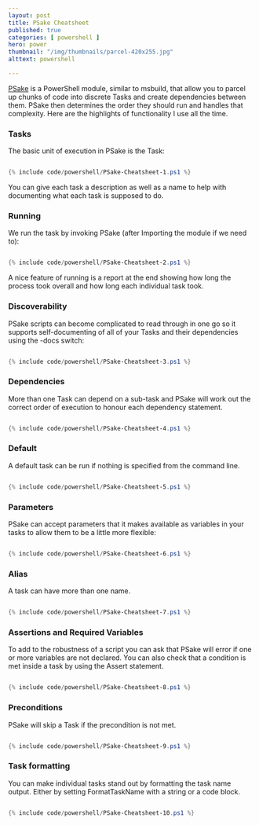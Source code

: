 ```yaml
---
layout: post
title: PSake Cheatsheet
published: true 
categories: [ powershell ]
hero: power
thumbnail: "/img/thumbnails/parcel-420x255.jpg"
alttext: powershell

---
```


<a href="https://github.com/psake/psake/">PSake</a> is a PowerShell module, similar to msbuild, that allow you to parcel up chunks of code into discrete Tasks and 
create dependencies between them. PSake then determines the order they should run and handles that complexity. Here are the highlights of 
functionality I use all the time. 


### Tasks 

The basic unit of execution in PSake is the Task:


```powershell

{% include code/powershell/PSake-Cheatsheet-1.ps1 %}

```

You can give each task a description as well as a name to help with documenting what each task is supposed to do.


### Running

We run the task by invoking PSake (after Importing the module if we need to):


```powershell

{% include code/powershell/PSake-Cheatsheet-2.ps1 %}

```

A nice feature of running is a report at the end showing how long the process took overall and how 
long each individual task took.


### Discoverability

PSake scripts can become complicated to read through in one go so it supports self-documenting of all of 
your Tasks and their dependencies using the -docs switch:


```powershell

{% include code/powershell/PSake-Cheatsheet-3.ps1 %} 

```


### Dependencies 

More than one Task can depend on a sub-task and PSake will work out the correct order of 
execution to honour each dependency statement.


```powershell

{% include code/powershell/PSake-Cheatsheet-4.ps1 %}

```


### Default 

A default task can be run if nothing is specified from the command line. 


```powershell

{% include code/powershell/PSake-Cheatsheet-5.ps1 %}

```


### Parameters

PSake can accept parameters that it makes available as variables in your tasks to allow them to be a little more flexible:


```powershell

{% include code/powershell/PSake-Cheatsheet-6.ps1 %}

```


### Alias

A task can have more than one name. 


```powershell

{% include code/powershell/PSake-Cheatsheet-7.ps1 %}

```


### Assertions and Required Variables

To add to the robustness of a script you can ask that PSake will error if one or more variables are not declared. You can 
also check that a condition is met inside a task by using the Assert statement. 


```powershell

{% include code/powershell/PSake-Cheatsheet-8.ps1 %}

```


### Preconditions 

PSake will skip a Task if the precondition is not met. 


```powershell

{% include code/powershell/PSake-Cheatsheet-9.ps1 %}

```


### Task formatting

You can make individual tasks stand out by formatting the task name output. Either 
by setting FormatTaskName with a string or a code block.


```powershell

{% include code/powershell/PSake-Cheatsheet-10.ps1 %}

```

